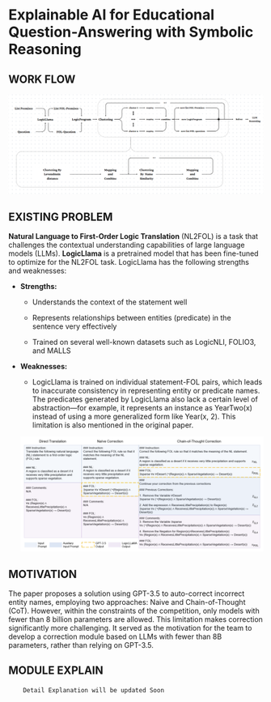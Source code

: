# **Explainable AI for Educational Question-Answering with Symbolic Reasoning**

## WORK FLOW
![Workflow for our solution](./images/workflow.png)

## EXISTING PROBLEM
**Natural Language to First-Order Logic Translation** (NL2FOL) is a task that challenges the contextual understanding capabilities of large language models (LLMs). **LogicLlama** is a pretrained model that has been fine-tuned to optimize for the NL2FOL task. LogicLlama has the following strengths and weaknesses:

- **Strengths:**
    - Understands the context of the statement well

    - Represents relationships between entities (predicate) in the sentence very effectively

    - Trained on several well-known datasets such as LogicNLI, FOLIO3, and MALLS
- **Weaknesses:**
    - LogicLlama is trained on individual statement-FOL pairs, which leads to inaccurate consistency in representing entity or predicate names. The predicates generated by LogicLlama also lack a certain level of abstraction—for example, it represents an instance as YearTwo(x) instead of using a more generalized form like Year(x, 2). This limitation is also mentioned in the original paper.

    ![Error mention in paper](./images/mistake_logicllama.png)


## MOTIVATION
The paper proposes a solution using GPT-3.5 to auto-correct incorrect entity names, employing two approaches: Naive and Chain-of-Thought (CoT). However, within the constraints of the competition, only models with fewer than 8 billion parameters are allowed. This limitation makes correction significantly more challenging. It served as the motivation for the team to develop a correction module based on LLMs with fewer than 8B parameters, rather than relying on GPT-3.5.

## MODULE EXPLAIN
```
    Detail Explanation will be updated Soon
```
